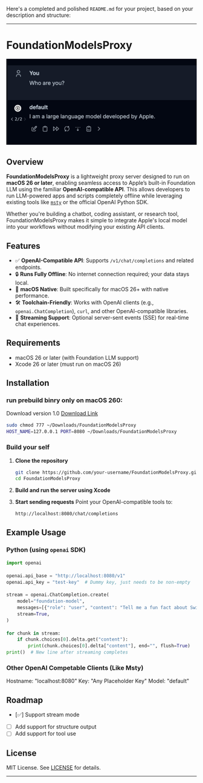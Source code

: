 Here's a completed and polished `README.md` for your project, based on your description and structure:

---

# FoundationModelsProxy

![](image0.png)

## Overview

**FoundationModelsProxy** is a lightweight proxy server designed to run on **macOS 26 or later**, enabling seamless access to Apple’s built-in Foundation LLM using the familiar **OpenAI-compatible API**. This allows developers to run LLM-powered apps and scripts completely offline while leveraging existing tools like [`msty`](https://github.com/msty-ai/msty) or the official OpenAI Python SDK.

Whether you're building a chatbot, coding assistant, or research tool, FoundationModelsProxy makes it simple to integrate Apple's local model into your workflows without modifying your existing API clients.

## Features

* ✅ **OpenAI-Compatible API**: Supports `/v1/chat/completions` and related endpoints.
* 🔒 **Runs Fully Offline**: No internet connection required; your data stays local.
* 🍎 **macOS Native**: Built specifically for macOS 26+ with native performance.
* 🛠 **Toolchain-Friendly**: Works with OpenAI clients (e.g., `openai.ChatCompletion`), `curl`, and other OpenAI-compatible libraries.
* 💬 **Streaming Support**: Optional server-sent events (SSE) for real-time chat experiences.

## Requirements

* macOS 26 or later (with Foundation LLM support)
* Xcode 26 or later (must run on macOS 26)

## Installation

### run prebuild binry only on macOS 260:

Download version 1.0 [Download Link](https://github.com/sinLuke/FundationModelsProxy/releases/download/1.0/FundationModelsProxy)

```bash
sudo chmod 777 ~/Downloads/FoundationModelsProxy
HOST_NAME=127.0.0.1 PORT=8080 ~/Downloads/FoundationModelsProxy
```

### Build your self

1. **Clone the repository**

   ```bash
   git clone https://github.com/your-username/FoundationModelsProxy.git
   cd FoundationModelsProxy
   ```

2. **Build and run the server using Xcode**

3. **Start sending requests**
   Point your OpenAI-compatible tools to:

   ```
   http://localhost:8080/chat/completions
   ```

## Example Usage

### Python (using `openai` SDK)

```python
import openai

openai.api_base = "http://localhost:8080/v1"
openai.api_key = "test-key"  # Dummy key, just needs to be non-empty

stream = openai.ChatCompletion.create(
    model="foundation-model",
    messages=[{"role": "user", "content": "Tell me a fun fact about Swift programming."}],
    stream=True,
)

for chunk in stream:
    if chunk.choices[0].delta.get("content"):
        print(chunk.choices[0].delta["content"], end="", flush=True)
print()  # New line after streaming completes

```

### Other OpenAI Competable Clients (Like Msty)

Hostname: "localhost:8080"
Key: "Any Placeholder Key"
Model: "default"

## Roadmap

* [✅] Support stream mode
* [ ] Add support for structure output
* [ ] Add support for tool use

## License

MIT License. See [LICENSE](LICENSE) for details.

---
